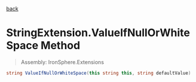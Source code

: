 ﻿

[back](/IronSphere.Extensions/types/StringExtension)

# StringExtension.ValueIfNullOrWhiteSpace Method

> Assembly: IronSphere.Extensions

```csharp
string ValueIfNullOrWhiteSpace(this string this, string defaultValue)
```



 